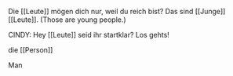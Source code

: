 Die [[Leute]] mögen dich nur, weil du reich bist?
Das sind [[Junge]] [[Leute]]. (Those are young people.)

CINDY: Hey [[Leute]] seid ihr startklar? Los gehts!  


die [[Person]]

Man